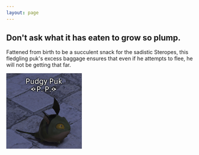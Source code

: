 ```yaml
---
layout: page
---
```

## Don't ask what it has eaten to grow so plump. 
Fattened from birth to be a succulent snack for the sadistic Steropes, this fledgling puk's excess baggage ensures that even if he attempts to flee, he will not be getting that far. 

<img src="images/puk.png" alt="Pudgy puk.">
